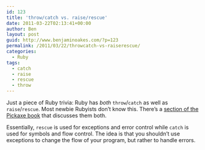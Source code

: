 ```yaml
---
id: 123
title: 'throw/catch vs. raise/rescue'
date: 2011-03-22T02:13:41+00:00
author: Ben
layout: post
guid: http://www.benjaminoakes.com/?p=123
permalink: /2011/03/22/throwcatch-vs-raiserescue/
categories:
  - Ruby
tags:
  - catch
  - raise
  - rescue
  - throw
---
```

Just a piece of Ruby trivia: Ruby has _both_ `throw`/`catch` as well as `raise`/`rescue`. Most newbie Rubyists don&#8217;t know this. There&#8217;s a [section of the Pickaxe book](http://ruby.activeventure.com/programmingruby/book/tut_exceptions.html) that discusses them both.

Essentially, `rescue` is used for exceptions and error control while `catch` is used for symbols and flow control. The idea is that you shouldn&#8217;t use exceptions to change the flow of your program, but rather to handle errors.
